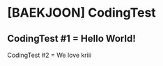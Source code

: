 # [BAEKJOON] CodingTest

CodingTest #1 = Hello World!
------------------------------
CodingTest #2 = We love kriii
